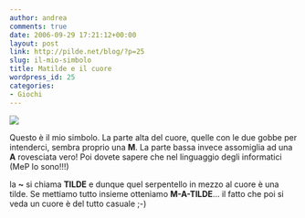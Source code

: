 ```yaml
---
author: andrea
comments: true
date: 2006-09-29 17:21:12+00:00
layout: post
link: http://pilde.net/blog/?p=25
slug: il-mio-simbolo
title: Matilde e il cuore
wordpress_id: 25
categories:
- Giochi
---
```


![]({{baseurl}}/uploads/2006/09/matilde4.jpg)




Questo è il mio simbolo.  La parte alta del cuore, quelle con le due gobbe per intenderci, sembra proprio una **M**. La parte bassa invece assomiglia ad una **A** rovesciata vero! Poi dovete sapere che nel linguaggio degli informatici (MeP lo sono!!!)


 la **~** si chiama **TILDE** e dunque quel serpentello in mezzo al cuore è una tilde.
Se mettiamo tutto insieme otteniamo **M-A-TILDE**... il fatto che poi si veda un cuore è del tutto casuale ;-)



